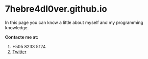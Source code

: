 # 7hebre4dl0ver.github.io
In this page you can know a little about myself and my programming knowledge.

**Contacte me at:**
1. +505 8233 5124
2. [Twitter](https://twitter.com/7he_br3ad_l0ver)
